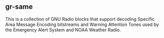 gr-same
-------

This is a collection of GNU Radio blocks that support decoding Specific Area
Message Encoding bitstreams and Warning Attention Tones used by the Emergency
Alert System and NOAA Weather Radio.
